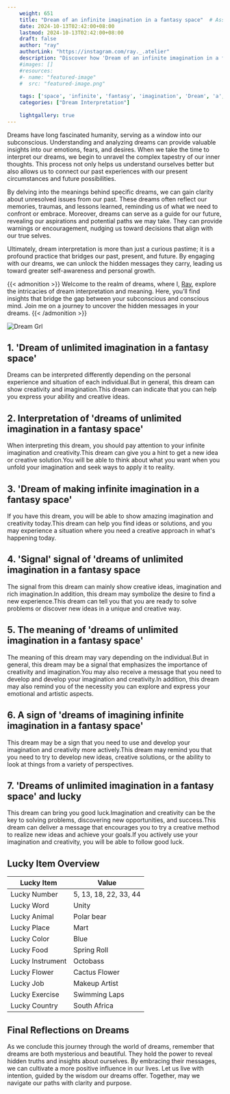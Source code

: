 ```yaml
---
    weight: 651
    title: "Dream of an infinite imagination in a fantasy space"  # Assuming 'title' column exists
    date: 2024-10-13T02:42:00+08:00
    lastmod: 2024-10-13T02:42:00+08:00
    draft: false
    author: "ray"
    authorLink: "https://instagram.com/ray._.atelier"
    description: "Discover how 'Dream of an infinite imagination in a fantasy space' can interpret your future and uncover its significant meanings in your life."
    #images: []
    #resources:
    #- name: "featured-image"
    #  src: "featured-image.png"
    
    tags: ['space', 'infinite', 'fantasy', 'imagination', 'Dream', 'a', 'an', 'in', 'of']
    categories: ["Dream Interpretation"]
    
    lightgallery: true
---
```

    
Dreams have long fascinated humanity, serving as a window into our subconscious. Understanding and analyzing dreams can provide valuable insights into our emotions, fears, and desires. When we take the time to interpret our dreams, we begin to unravel the complex tapestry of our inner thoughts. This process not only helps us understand ourselves better but also allows us to connect our past experiences with our present circumstances and future possibilities.

By delving into the meanings behind specific dreams, we can gain clarity about unresolved issues from our past. These dreams often reflect our memories, traumas, and lessons learned, reminding us of what we need to confront or embrace. Moreover, dreams can serve as a guide for our future, revealing our aspirations and potential paths we may take. They can provide warnings or encouragement, nudging us toward decisions that align with our true selves.

Ultimately, dream interpretation is more than just a curious pastime; it is a profound practice that bridges our past, present, and future. By engaging with our dreams, we can unlock the hidden messages they carry, leading us toward greater self-awareness and personal growth.

{{< admonition >}}
Welcome to the realm of dreams, where I, [Ray](https://instagram.com/ray._.atelier), explore the intricacies of dream interpretation and meaning. Here, you’ll find insights that bridge the gap between your subconscious and conscious mind. Join me on a journey to uncover the hidden messages in your dreams.
{{< /admonition >}}

![Dream Grl](https://cdn.pixabay.com/photo/2017/11/02/03/35/gothic-2910057_1280.jpg "Dream Grl")

## 1. 'Dream of unlimited imagination in a fantasy space'
Dreams can be interpreted differently depending on the personal experience and situation of each individual.But in general, this dream can show creativity and imagination.This dream can indicate that you can help you express your ability and creative ideas.

## 2. Interpretation of 'dreams of unlimited imagination in a fantasy space'
When interpreting this dream, you should pay attention to your infinite imagination and creativity.This dream can give you a hint to get a new idea or creative solution.You will be able to think about what you want when you unfold your imagination and seek ways to apply it to reality.

## 3. 'Dream of making infinite imagination in a fantasy space'
If you have this dream, you will be able to show amazing imagination and creativity today.This dream can help you find ideas or solutions, and you may experience a situation where you need a creative approach in what's happening today.

## 4. 'Signal' signal of 'dreams of unlimited imagination in a fantasy space
The signal from this dream can mainly show creative ideas, imagination and rich imagination.In addition, this dream may symbolize the desire to find a new experience.This dream can tell you that you are ready to solve problems or discover new ideas in a unique and creative way.

## 5. The meaning of 'dreams of unlimited imagination in a fantasy space'
The meaning of this dream may vary depending on the individual.But in general, this dream may be a signal that emphasizes the importance of creativity and imagination.You may also receive a message that you need to develop and develop your imagination and creativity.In addition, this dream may also remind you of the necessity you can explore and express your emotional and artistic aspects.

## 6. A sign of 'dreams of imagining infinite imagination in a fantasy space'
This dream may be a sign that you need to use and develop your imagination and creativity more actively.This dream may remind you that you need to try to develop new ideas, creative solutions, or the ability to look at things from a variety of perspectives.

## 7. 'Dreams of unlimited imagination in a fantasy space' and lucky
This dream can bring you good luck.Imagination and creativity can be the key to solving problems, discovering new opportunities, and success.This dream can deliver a message that encourages you to try a creative method to realize new ideas and achieve your goals.If you actively use your imagination and creativity, you will be able to follow good luck.

## Lucky Item Overview
| Lucky Item          | Value              |
|---------------|--------------------|
| Lucky Number        | 5, 13, 18, 22, 33, 44  |
| Lucky Word          | Unity |
| Lucky Animal        | Polar bear |
| Lucky Place         | Mart     |
| Lucky Color         | Blue     |
| Lucky Food          | Spring Roll      |
| Lucky Instrument    | Octobass |
| Lucky Flower        | Cactus Flower    |
| Lucky Job           | Makeup Artist       |
| Lucky Exercise      | Swimming Laps  |
| Lucky Country       | South Africa    |


##  Final Reflections on Dreams

As we conclude this journey through the world of dreams, remember that dreams are both mysterious and beautiful. They hold the power to reveal hidden truths and insights about ourselves. By embracing their messages, we can cultivate a more positive influence in our lives. Let us live with intention, guided by the wisdom our dreams offer. Together, may we navigate our paths with clarity and purpose.
